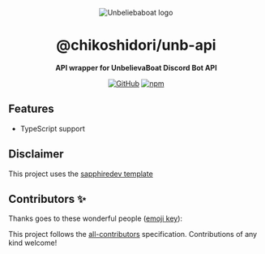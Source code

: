 <div align="center">

![Unbeliebaboat logo](https://avatars.githubusercontent.com/u/41648410?s=150&v=4)

# @chikoshidori/unb-api

**API wrapper for UnbelievaBoat Discord Bot API**

[![GitHub](https://img.shields.io/github/license/chikoshidori/unb-api)](https://github.com/chikoshidori/unb-api/blob/main/LICENSE.md)
[![npm](https://img.shields.io/npm/v/@chikoshidori/unb-api?color=crimson&logo=npm&style=flat-square)](https://www.npmjs.com/package/@chikoshidori/unb-api)

</div>

## Features

-   TypeScript support

## Disclaimer

This project uses the [sapphiredev template](https://github.com/sapphiredev/sapphire-template)

## Contributors ✨

Thanks goes to these wonderful people ([emoji key](https://allcontributors.org/docs/en/emoji-key)):

<!-- ALL-CONTRIBUTORS-LIST:START - Do not remove or modify this section -->
<!-- prettier-ignore-start -->
<!-- markdownlint-disable -->
<!-- markdownlint-enable -->
<!-- prettier-ignore-end -->

<!-- ALL-CONTRIBUTORS-LIST:END -->

This project follows the [all-contributors](https://github.com/all-contributors/all-contributors) specification. Contributions of any kind welcome!

